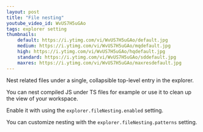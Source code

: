 ```yaml
---
layout: post
title: "File nesting"
youtube_video_id: WvUS7H5uGAo
tags: explorer setting
thumbnails:
    default: https://i.ytimg.com/vi/WvUS7H5uGAo/default.jpg
    medium: https://i.ytimg.com/vi/WvUS7H5uGAo/mqdefault.jpg
    high: https://i.ytimg.com/vi/WvUS7H5uGAo/hqdefault.jpg
    standard: https://i.ytimg.com/vi/WvUS7H5uGAo/sddefault.jpg
    maxres: https://i.ytimg.com/vi/WvUS7H5uGAo/maxresdefault.jpg
---
```


Nest related files under a single, collapsible top-level entry in the explorer.

You can nest compiled JS under TS files for example or use it to clean up the view of your workspace.

Enable it with using the `explorer.fileNesting.enabled` setting.

You can customize nesting with the `explorer.fileNesting.patterns` setting.
